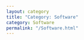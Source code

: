 ```yaml
---
layout: category
title: "Category: Software"
category: Software
permalink: "/Software.html"
---
```


